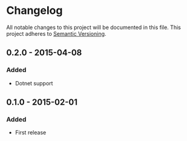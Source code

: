 # Changelog

All notable changes to this project will be documented in this file.
This project adheres to [Semantic Versioning](http://semver.org/).

## 0.2.0 - 2015-04-08
### Added
- Dotnet support

## 0.1.0 - 2015-02-01
### Added
- First release
